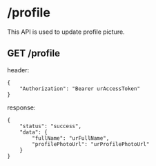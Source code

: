 # /profile

This API is used to update profile picture.

## GET /profile

header:
```
{
    "Authorization": "Bearer urAccessToken"
}
```
response:
```
{
    "status": "success",
    "data": {
        "fullName": "urFullName",
        "profilePhotoUrl": "urProfilePhotoUrl"
    }
}
```

